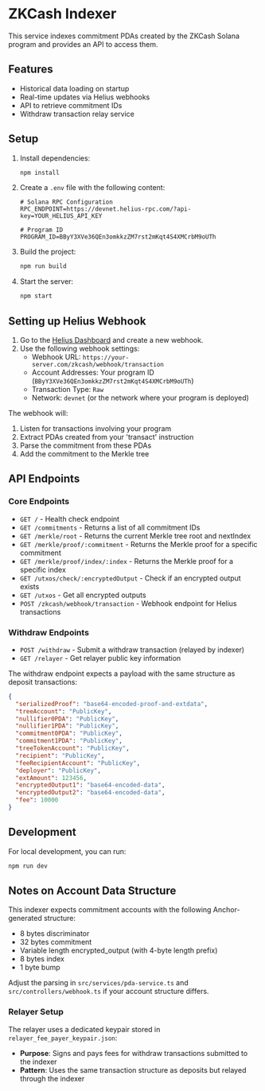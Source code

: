 # ZKCash Indexer

This service indexes commitment PDAs created by the ZKCash Solana program and provides an API to access them.

## Features

- Historical data loading on startup
- Real-time updates via Helius webhooks
- API to retrieve commitment IDs
- Withdraw transaction relay service

## Setup

1. Install dependencies:
   ```bash
   npm install
   ```

2. Create a `.env` file with the following content:
   ```
   # Solana RPC Configuration
   RPC_ENDPOINT=https://devnet.helius-rpc.com/?api-key=YOUR_HELIUS_API_KEY

   # Program ID
   PROGRAM_ID=BByY3XVe36QEn3omkkzZM7rst2mKqt4S4XMCrbM9oUTh
   ```

3. Build the project:
   ```bash
   npm run build
   ```

4. Start the server:
   ```bash
   npm start
   ```

## Setting up Helius Webhook

1. Go to the [Helius Dashboard](https://dev.helius.xyz/dashboard) and create a new webhook.
2. Use the following webhook settings:
   - Webhook URL: `https://your-server.com/zkcash/webhook/transaction`
   - Account Addresses: Your program ID (`BByY3XVe36QEn3omkkzZM7rst2mKqt4S4XMCrbM9oUTh`)
   - Transaction Type: `Raw` 
   - Network: `devnet` (or the network where your program is deployed)

The webhook will:
1. Listen for transactions involving your program
2. Extract PDAs created from your 'transact' instruction
3. Parse the commitment from these PDAs
4. Add the commitment to the Merkle tree

## API Endpoints

### Core Endpoints
- `GET /` - Health check endpoint
- `GET /commitments` - Returns a list of all commitment IDs
- `GET /merkle/root` - Returns the current Merkle tree root and nextIndex
- `GET /merkle/proof/:commitment` - Returns the Merkle proof for a specific commitment
- `GET /merkle/proof/index/:index` - Returns the Merkle proof for a specific index
- `GET /utxos/check/:encryptedOutput` - Check if an encrypted output exists
- `GET /utxos` - Get all encrypted outputs
- `POST /zkcash/webhook/transaction` - Webhook endpoint for Helius transactions

### Withdraw Endpoints
- `POST /withdraw` - Submit a withdraw transaction (relayed by indexer)
- `GET /relayer` - Get relayer public key information

The withdraw endpoint expects a payload with the same structure as deposit transactions:
```json
{
  "serializedProof": "base64-encoded-proof-and-extdata",
  "treeAccount": "PublicKey",
  "nullifier0PDA": "PublicKey", 
  "nullifier1PDA": "PublicKey",
  "commitment0PDA": "PublicKey",
  "commitment1PDA": "PublicKey",
  "treeTokenAccount": "PublicKey",
  "recipient": "PublicKey",
  "feeRecipientAccount": "PublicKey",
  "deployer": "PublicKey",
  "extAmount": 123456,
  "encryptedOutput1": "base64-encoded-data",
  "encryptedOutput2": "base64-encoded-data", 
  "fee": 10000
}
```

## Development

For local development, you can run:
```bash
npm run dev
```

## Notes on Account Data Structure

This indexer expects commitment accounts with the following Anchor-generated structure:
- 8 bytes discriminator
- 32 bytes commitment
- Variable length encrypted_output (with 4-byte length prefix)
- 8 bytes index
- 1 byte bump

Adjust the parsing in `src/services/pda-service.ts` and `src/controllers/webhook.ts` if your account structure differs.

### Relayer Setup

The relayer uses a dedicated keypair stored in `relayer_fee_payer_keypair.json`:
- **Purpose**: Signs and pays fees for withdraw transactions submitted to the indexer
- **Pattern**: Uses the same transaction structure as deposits but relayed through the indexer 